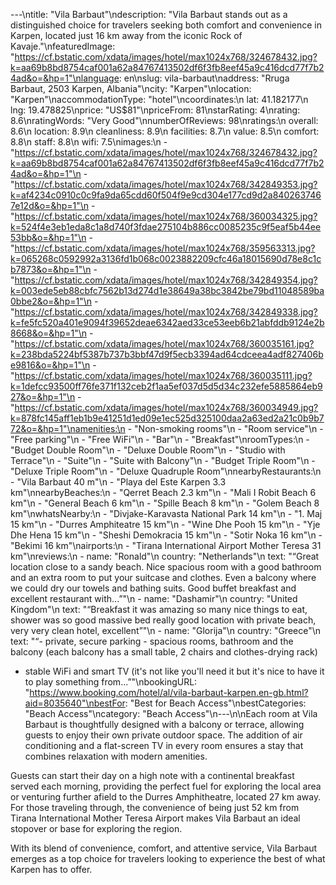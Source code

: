 ---\ntitle: "Vila Barbaut"\ndescription: "Vila Barbaut stands out as a distinguished choice for travelers seeking both comfort and convenience in Karpen, located just 16 km away from the iconic Rock of Kavaje."\nfeaturedImage: "https://cf.bstatic.com/xdata/images/hotel/max1024x768/324678432.jpg?k=aa69b8bd8754caf001a62a84767413502df6f3fb8eef45a9c416dcd77f7b24ad&o=&hp=1"\nlanguage: en\nslug: vila-barbaut\naddress: "Rruga Barbaut, 2503 Karpen, Albania"\ncity: "Karpen"\nlocation: "Karpen"\naccommodationType: "hotel"\ncoordinates:\n  lat: 41.182177\n  lng: 19.478825\nprice: "US$81"\npriceFrom: 81\nstarRating: 4\nrating: 8.6\nratingWords: "Very Good"\nnumberOfReviews: 98\nratings:\n  overall: 8.6\n  location: 8.9\n  cleanliness: 8.9\n  facilities: 8.7\n  value: 8.5\n  comfort: 8.8\n  staff: 8.8\n  wifi: 7.5\nimages:\n  - "https://cf.bstatic.com/xdata/images/hotel/max1024x768/324678432.jpg?k=aa69b8bd8754caf001a62a84767413502df6f3fb8eef45a9c416dcd77f7b24ad&o=&hp=1"\n  - "https://cf.bstatic.com/xdata/images/hotel/max1024x768/342849353.jpg?k=af4234c0910c0c9fa9da65cdd60f504f9e9cd304e177cd9d2a8402637467e12d&o=&hp=1"\n  - "https://cf.bstatic.com/xdata/images/hotel/max1024x768/360034325.jpg?k=524f4e3eb1eda8c1a8d740f3fdae275104b886cc0085235c9f5eaf5b44ee53bb&o=&hp=1"\n  - "https://cf.bstatic.com/xdata/images/hotel/max1024x768/359563313.jpg?k=065268c0592992a3136fd1b068c0023882209cfc46a18015690d78e8c1cb7873&o=&hp=1"\n  - "https://cf.bstatic.com/xdata/images/hotel/max1024x768/342849354.jpg?k=003ede5eb88cbfc7562b13d274d1e38649a38bc3842be79bd11048589ba0bbe2&o=&hp=1"\n  - "https://cf.bstatic.com/xdata/images/hotel/max1024x768/342849338.jpg?k=fe5fc520a401e9094f39652deae6342aed33ce53eeb6b21abfddb9124e2b8668&o=&hp=1"\n  - "https://cf.bstatic.com/xdata/images/hotel/max1024x768/360035161.jpg?k=238bda5224bf5387b737b3bbf47d9f5ecb3394ad64cdceea4adf827406be9816&o=&hp=1"\n  - "https://cf.bstatic.com/xdata/images/hotel/max1024x768/360035111.jpg?k=1defcc93500ff76fe371f132ceb2f1aa5ef037d5d5d34c232efe5885864eb927&o=&hp=1"\n  - "https://cf.bstatic.com/xdata/images/hotel/max1024x768/360034949.jpg?k=878fc145aff1eb1b9e41251d1ed09e1ec525d325100daa2a63ed2a21c0b9b772&o=&hp=1"\namenities:\n  - "Non-smoking rooms"\n  - "Room service"\n  - "Free parking"\n  - "Free WiFi"\n  - "Bar"\n  - "Breakfast"\nroomTypes:\n  - "Budget Double Room"\n  - "Deluxe Double Room"\n  - "Studio with Terrace"\n  - "Suite"\n  - "Suite with Balcony"\n  - "Budget Triple Room"\n  - "Deluxe Triple Room"\n  - "Deluxe Quadruple Room"\nnearbyRestaurants:\n  - "Vila Barbaut 40 m"\n  - "Playa del Este Karpen 3.3 km"\nnearbyBeaches:\n  - "Qerret Beach 2.3 km"\n  - "Mali I Robit Beach 6 km"\n  - "General Beach 6 km"\n  - "Spille Beach 8 km"\n  - "Golem Beach 8 km"\nwhatsNearby:\n  - "Divjake-Karavasta National Park 14 km"\n  - "1. Maj 15 km"\n  - "Durres Amphiteatre 15 km"\n  - "Wine Dhe Pooh 15 km"\n  - "Yje Dhe Hena 15 km"\n  - "Sheshi Demokracia 15 km"\n  - "Sotir Noka 16 km"\n  - "Bekimi 16 km"\nairports:\n  - "Tirana International Airport Mother Teresa 31 km"\nreviews:\n  - name: "Ronald"\n    country: "Netherlands"\n    text: "“Great location close to a sandy beach. Nice spacious room with a good bathroom and an extra room to put your suitcase and clothes. Even a balcony where we could dry our towels and bathing suits. Good buffet breakfast and excellent restaurant with...”"\n  - name: "Dashamir"\n    country: "United Kingdom"\n    text: "“Breakfast it was amazing so many nice things to eat, shower was so good massive bed really good location with private beach, very very clean hotel, excellent”"\n  - name: "Glorija"\n    country: "Greece"\n    text: "“- private, secure parking - spacious rooms, bathroom and the balcony (each balcony has a small table, 2 chairs and clothes-drying rack)
- stable WiFi and smart TV (it's not like you'll need it but it's nice to have it to play something from...”"\nbookingURL: "https://www.booking.com/hotel/al/vila-barbaut-karpen.en-gb.html?aid=8035640"\nbestFor: "Best for Beach Access"\nbestCategories: "Beach Access"\ncategory: "Beach Access"\n---\n\nEach room at Vila Barbaut is thoughtfully designed with a balcony or terrace, allowing guests to enjoy their own private outdoor space. The addition of air conditioning and a flat-screen TV in every room ensures a stay that combines relaxation with modern amenities.

Guests can start their day on a high note with a continental breakfast served each morning, providing the perfect fuel for exploring the local area or venturing further afield to the Durres Amphitheatre, located 27 km away. For those traveling through, the convenience of being just 52 km from Tirana International Mother Teresa Airport makes Vila Barbaut an ideal stopover or base for exploring the region.

With its blend of convenience, comfort, and attentive service, Vila Barbaut emerges as a top choice for travelers looking to experience the best of what Karpen has to offer.